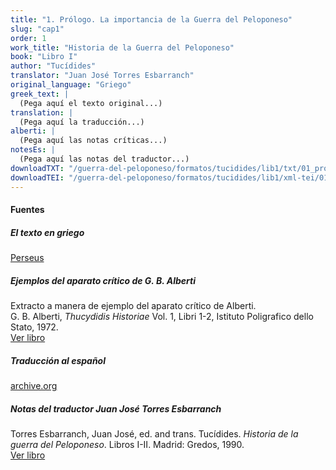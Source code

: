 ```yaml
---
title: "1. Prólogo. La importancia de la Guerra del Peloponeso"
slug: "cap1"
order: 1
work_title: "Historia de la Guerra del Peloponeso"
book: "Libro I"
author: "Tucídides"
translator: "Juan José Torres Esbarranch"
original_language: "Griego"
greek_text: |
  (Pega aquí el texto original...)
translation: |
  (Pega aquí la traducción...)
alberti: |
  (Pega aquí las notas críticas...)
notesEs: |
  (Pega aquí las notas del traductor...)
downloadTXT: "/guerra-del-peloponeso/formatos/tucidides/lib1/txt/01_prologo-cap-1.txt"
downloadTEI: "/guerra-del-peloponeso/formatos/tucidides/lib1/xml-tei/01_prologo-cap-1.xml"
---
```


#### Fuentes

##### El texto en griego

[Perseus](https://scaife.perseus.org/reader/urn:cts:greekLit:tlg0003.tlg001.perseus-grc2:1.1.1-1.1.3)

##### Ejemplos del aparato crítico de G. B. Alberti

Extracto a manera de ejemplo del aparato crítico de Alberti.  
G. B. Alberti, _Thucydidis Historiae_ Vol. 1, Libri 1-2, Istituto Poligrafico dello Stato, 1972.  
[Ver libro](https://archive.org/details/thucydidis-historiae-vol.-i-libri-i-ii/)

##### Traducción al español

[archive.org](https://archive.org/details/tucidides.-historia-de-la-guerra-del-peloponeso-1.-libros-i-ii-g-1990/)

##### Notas del traductor Juan José Torres Esbarranch

Torres Esbarranch, Juan José, ed. and trans. Tucídides. _Historia de la guerra del Peloponeso_. Libros I-II. Madrid: Gredos, 1990.  
[Ver libro](https://archive.org/details/tucidides.-historia-de-la-guerra-del-peloponeso-1.-libros-i-ii-g-1990/)
